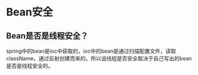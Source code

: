 # Bean安全

## Bean是否是线程安全？

spring中的bean是ioc中获取的，ioc中的bean是通过扫描配置文件，读取className，通过反射创建而来的。所以说线程是否安全取决于自己写出的bean是否是线程安全的。